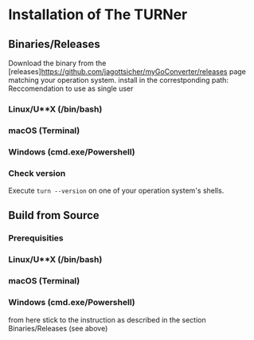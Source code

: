 # Installation of The TURNer

## Binaries/Releases
Download the binary from the [releases]https://github.com/jagottsicher/myGoConverter/releases page matching your operation system. install in the correstponding path:
Reccomendation to use as single user 
### Linux/U**X (/bin/bash)

### macOS (Terminal)

### Windows (cmd.exe/Powershell)

### Check version
Execute ```turn --version``` on one of your operation system's shells.

## Build from Source

### Prerequisities

### Linux/U**X (/bin/bash)

### macOS (Terminal)

### Windows (cmd.exe/Powershell)

from here stick to the instruction as described in the section Binaries/Releases (see above)
